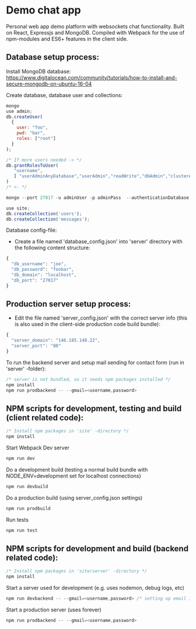 # Demo chat app

Personal web app demo platform with websockets chat functionality. Built on React, Expressjs and MongoDB. Compiled with Webpack for the use of npm-modules and ES6+ features in the client side.

## Database setup process:

Install  MongoDB database:
https://www.digitalocean.com/community/tutorials/how-to-install-and-secure-mongodb-on-ubuntu-16-04

Create database, database user and collections:
``` js
mongo
use admin;
db.createUser(
  {
    user: "foo",
    pwd: "bar",
    roles: ["root"]
  }
);

/* If more users needed -> */
db.grantRolesToUser(
   "username",
   [ "userAdminAnyDatabase","userAdmin","readWrite","dbAdmin","clusterAdmin","readWriteAnyDatabase","dbAdminAnyDatabase" ]
)
/* <- */

mongo --port 27017 -u adminUser -p adminPass  --authenticationDatabase admin

use site;
db.createCollection('users');
db.createCollection('messages');

```


Database config-file:
- Create a file named 'database_config.json' into 'server' directory with the following content structure:

``` js
{
  "db_username": "joe",
  "db_password": "foobar",
  "db_domain": "localhost",
  "db_port": "27017"
}
```


## Production server setup process:
- Edit the file named 'server_config.json' with the correct server info (this is also used in the client-side production code build bundle):

``` js
{
  "server_domain": "146.185.148.22",
  "server_port": "80"
}
```

To run the backend server and setup mail sending for contact form (run in 'server' -folder):

``` js
/* server is not bundled, so it needs npm packages installed */
npm install
npm run prodbackend -- --gmail=<username,password>
```

## NPM scripts for development, testing and build (client related code):

``` js
/* Install npm packages in 'site' -directory */
npm install
```

Start Webpack Dev server

``` js
npm run dev
```

Do a development build (testing a normal build bundle with NODE_ENV=development set for localhost connections)

``` js
npm run devbuild
```

Do a production build (using server_config.json settings)

``` js
npm run prodbuild
```

Run tests

``` js
npm run test
```

## NPM scripts for development and build (backend related code):

``` js
/* Install npm packages in 'site/server' -directory */
npm install
```

Start a server used for development (e.g. uses nodemon, debug logs, etc)

``` js
npm run devbackend -- --gmail=<username,password> /* setting up email is optional */
```

Start a production server (uses forever)

``` js
npm run prodbackend -- --gmail=<username,password>
```
